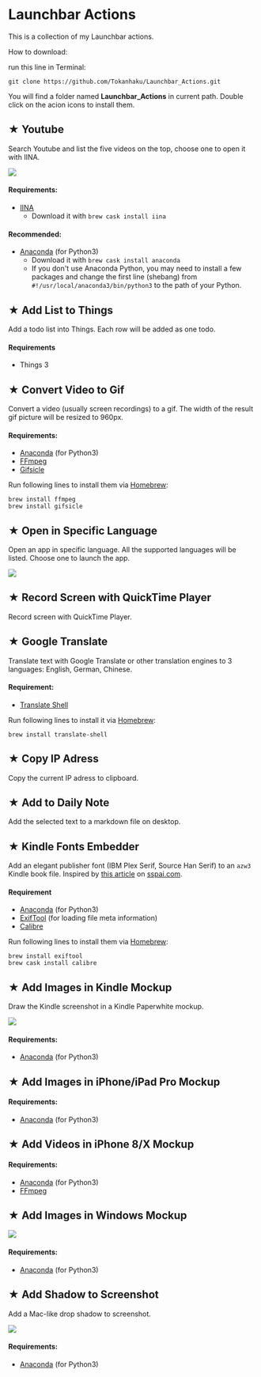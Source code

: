 

# Launchbar Actions

This is a collection of my Launchbar actions.

How to download:

run this line in Terminal:

```
git clone https://github.com/Tokanhaku/Launchbar_Actions.git
```

You will find a folder named **Launchbar_Actions** in current path. Double click on the acion icons to install them.

## ★ Youtube

Search Youtube and list the five videos on the top, choose one to open it with IINA.

![](https://raw.githubusercontent.com/Tokanhaku/Launchbar_Actions/master/README_img/youtube.gif)

#### Requirements:

- [IINA](https://lhc70000.github.io/iina/)
    + Download it with `brew cask install iina`

#### Recommended:
- [Anaconda](https://www.anaconda.com/download/#macos) (for Python3)
    + Download it with `brew cask install anaconda`
    + If you don't use Anaconda Python, you may need to install a few packages and change the first line (shebang) from `#!/usr/local/anaconda3/bin/python3` to the path of your Python. 


## ★ Add List to Things


Add a todo list into Things. Each row will be added as one todo.

#### Requirements

- Things 3 

## ★ Convert Video to Gif

Convert a video (usually screen recordings) to a gif. The width of the result gif picture will be resized to 960px.

#### Requirements:

- [Anaconda](https://www.anaconda.com/download/#macos) (for Python3)
- [FFmpeg](https://www.ffmpeg.org)
- [Gifsicle](https://www.lcdf.org/gifsicle/)

Run following lines to install them via [Homebrew](https://brew.sh):

```
brew install ffmpeg
brew install gifsicle
```

## ★ Open in Specific Language

Open an app in specific language. All the supported languages will be listed. Choose one to launch the app.

![](https://raw.githubusercontent.com/Tokanhaku/Launchbar_Actions/master/README_img/open_in_specific_language.gif)

## ★ Record Screen with QuickTime Player

Record screen with QuickTime Player.


## ★ Google Translate

Translate text with Google Translate or other translation engines to 3 languages: English, German, Chinese. 

#### Requirement:

- [Translate Shell](https://www.soimort.org/translate-shell/)

Run following lines to install it via [Homebrew](https://brew.sh):

```
brew install translate-shell
```


## ★ Copy IP Adress

Copy the current IP adress to clipboard.

## ★ Add to Daily Note

Add the selected text to a markdown file on desktop.

## ★ Kindle Fonts Embedder

Add an elegant publisher font (IBM Plex Serif, Source Han Serif) to an `azw3` Kindle book file. Inspired by [this article](https://sspai.com/post/43931) on [sspai.com](https://sspai.com).

#### Requirement

- [Anaconda](https://www.anaconda.com/download/#macos) (for Python3)
- [ExifTool](https://www.sno.phy.queensu.ca/~phil/exiftool/index.html) (for loading file meta information)
- [Calibre](https://calibre-ebook.com/)

Run following lines to install them via [Homebrew](https://brew.sh):

```
brew install exiftool
brew cask install calibre
```

## ★ Add Images in Kindle Mockup

Draw the Kindle screenshot in a Kindle Paperwhite mockup.

![](https://raw.githubusercontent.com/Tokanhaku/Launchbar_Actions/master/README_img/kindle_mockup.png)

#### Requirements:

- [Anaconda](https://www.anaconda.com/download/#macos) (for Python3)


## ★ Add Images in iPhone/iPad Pro Mockup
#### Requirements:

- [Anaconda](https://www.anaconda.com/download/#macos) (for Python3)

## ★ Add Videos in iPhone 8/X Mockup
####  Requirements:

- [Anaconda](https://www.anaconda.com/download/#macos) (for Python3)
- [FFmpeg](https://www.ffmpeg.org)

## ★ Add Images in Windows Mockup

![](https://raw.githubusercontent.com/Tokanhaku/Launchbar_Actions/master/README_img/Windows_with_shadow.png)

####  Requirements:

- [Anaconda](https://www.anaconda.com/download/#macos) (for Python3)


## ★ Add Shadow to Screenshot

Add a Mac-like drop shadow to screenshot.

![](https://raw.githubusercontent.com/Tokanhaku/Launchbar_Actions/master/README_img/KDE-Window_with_shadow.png)


####  Requirements:

- [Anaconda](https://www.anaconda.com/download/#macos) (for Python3)
